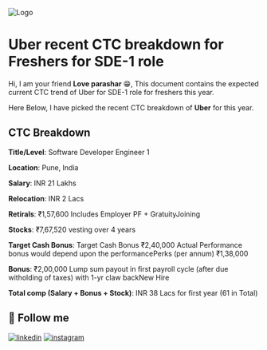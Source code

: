 
![Logo](https://logospng.org/download/uber/logo-uber-preta-4096.png)

# Uber recent CTC breakdown for Freshers for SDE-1 role

Hi, I am your friend **Love parashar** 😁, This document contains the expected current CTC trend of Uber for SDE-1 role for freshers this year.

Here Below, I have picked the recent CTC breakdown of **Uber** for this year.


## CTC Breakdown


**Title/Level**: Software Developer Engineer 1

**Location**: Pune, India

**Salary**: INR 21 Lakhs

**Relocation**: INR 2 Lacs

**Retirals**: ₹1,57,600 Includes Employer PF + GratuityJoining

**Stocks**: ₹7,67,520 vesting over 4 years

**Target Cash Bonus**: Target Cash Bonus ₹2,40,000
Actual Performance bonus would depend upon the performancePerks (per annum) ₹1,38,000

**Bonus**: ₹2,00,000 Lump sum payout in first payroll cycle (after due witholding of taxes) with 1-yr claw backNew Hire

**Total comp (Salary + Bonus + Stock)**: INR 38 Lacs for first year (61 in Total)


## 🔗 Follow me

[![linkedin](https://img.shields.io/badge/linkedin-0A66C2?style=for-the-badge&logo=linkedin&logoColor=white)](https://www.linkedin.com/in/love-parashar-a69965219/)
[![instagram](https://img.shields.io/badge/instagram-f03c15?style=for-the-badge&logo=instagram&logoColor=white)](https://www.instagram.com/loveparashar5116/)
